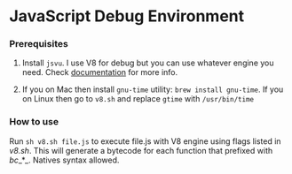 # JavaScript Debug Environment

### Prerequisites

1. Install `jsvu`. I use V8 for debug but you can use whatever engine you need. Check [documentation](https://github.com/GoogleChromeLabs/jsvu) for more info.

2. If you on Mac then install `gnu-time` utility: `brew install gnu-time`.
If you on Linux then go to `v8.sh` and replace `gtime` with `/usr/bin/time`

### How to use

Run `sh v8.sh file.js` to execute file.js with V8 engine using flags listed in _v8.sh_. This will generate a bytecode for each function that prefixed with _bc__*_. Natives syntax allowed.
